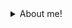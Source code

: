 <details>
<summary>About me!</summary>
👋 Hi, I’m @RhezzouneOumaima
I'm 21 years old, a software engineering student in the last year at Polytechnic school in the international university.
+ Strong in integration with intuitive problem-solving skills, passionate about implementing and launching new projects. 
+ Ability to translate business requirements into technical solutions.
+ I’m familiar with a variety of technologies and frameworks
+ I’m always adding new skills, I like also teamwork, dynamism, and a sense of responsibility.
+ 📫 LinkedIn : https://www.linkedin.com/in/oumaimarhezzoune/
</details>


<!---
RhezzouneOumaima/RhezzouneOumaima is a ✨ special ✨ repository because its `README.md` (this file) appears on your GitHub profile.
You can click the Preview link to take a look at your changes.
--->
